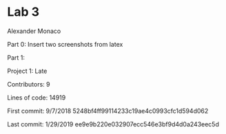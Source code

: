 # Lab 3
Alexander Monaco

Part 0:
Insert two screenshots from latex

Part 1:

Project 1: Late

Contributors: 9

Lines of code: 14919

First commit: 9/7/2018 5248bf4ff99114233c19ae4c0993cfc1d594d062

Last commit: 1/29/2019 ee9e9b220e032907ecc546e3bf9d4d0a243eec5d
